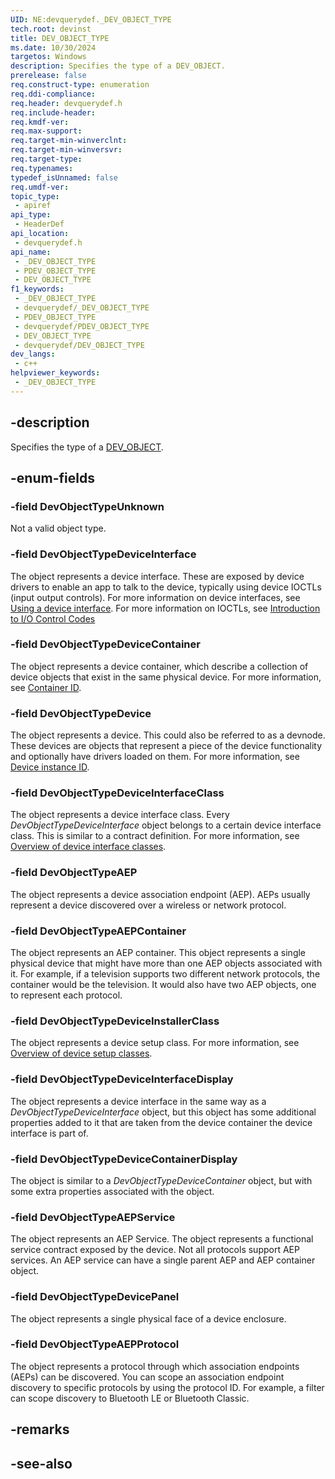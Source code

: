 ```yaml
---
UID: NE:devquerydef._DEV_OBJECT_TYPE
tech.root: devinst
title: DEV_OBJECT_TYPE
ms.date: 10/30/2024
targetos: Windows
description: Specifies the type of a DEV_OBJECT.
prerelease: false
req.construct-type: enumeration
req.ddi-compliance: 
req.header: devquerydef.h
req.include-header: 
req.kmdf-ver: 
req.max-support: 
req.target-min-winverclnt: 
req.target-min-winversvr: 
req.target-type: 
req.typenames: 
typedef_isUnnamed: false
req.umdf-ver: 
topic_type:
 - apiref
api_type:
 - HeaderDef
api_location:
 - devquerydef.h
api_name:
 - _DEV_OBJECT_TYPE
 - PDEV_OBJECT_TYPE
 - DEV_OBJECT_TYPE
f1_keywords:
 - _DEV_OBJECT_TYPE
 - devquerydef/_DEV_OBJECT_TYPE
 - PDEV_OBJECT_TYPE
 - devquerydef/PDEV_OBJECT_TYPE
 - DEV_OBJECT_TYPE
 - devquerydef/DEV_OBJECT_TYPE
dev_langs:
 - c++
helpviewer_keywords:
 - _DEV_OBJECT_TYPE
---
```


## -description

Specifies the type of a [DEV_OBJECT](ns-devquerydef-dev_object.md).

## -enum-fields

### -field DevObjectTypeUnknown

Not a valid object type.

### -field DevObjectTypeDeviceInterface

The object represents a device interface. These are exposed by device drivers to enable an app to talk to the device, typically using device IOCTLs (input output controls). For more information on device interfaces, see [Using a device interface](/windows-hardware/drivers/install/using-a-device-interface). For more information on IOCTLs, see [Introduction to I/O Control Codes](/windows-hardware/drivers/kernel/introduction-to-i-o-control-codes)

### -field DevObjectTypeDeviceContainer

The object represents a device container, which describe a collection of device objects that exist in the same physical device. For more information, see [Container ID](/windows-hardware/drivers/install/container-ids).

### -field DevObjectTypeDevice

The object represents a device. This could also be referred to as a devnode. These devices are objects that represent a piece of the device functionality and optionally have drivers loaded on them. For more information, see [Device instance ID](/windows-hardware/drivers/install/device-instance-ids).

### -field DevObjectTypeDeviceInterfaceClass

The object represents a device interface class. Every *DevObjectTypeDeviceInterface* object belongs to a certain device interface class. This is similar to a contract definition. For more information, see [Overview of device interface classes](/windows-hardware/drivers/install/overview-of-device-interface-classes).

### -field DevObjectTypeAEP

The object represents a device association endpoint (AEP). AEPs usually represent a device discovered over a wireless or network protocol.

### -field DevObjectTypeAEPContainer

The object represents an AEP container. This object represents a single physical device that might have more than one AEP objects associated with it. For example, if a television supports two different network protocols, the container would be the television. It would also have two AEP objects, one to represent each protocol.

### -field DevObjectTypeDeviceInstallerClass

The object represents a device setup class. For more information, see [Overview of device setup classes](/windows-hardware/drivers/install/overview-of-device-setup-classes).

### -field DevObjectTypeDeviceInterfaceDisplay

The object represents a device interface in the same way as a *DevObjectTypeDeviceInterface* object, but this object has some additional properties added to it that are taken from the device container the device interface is part of.

### -field DevObjectTypeDeviceContainerDisplay

The object is similar to a *DevObjectTypeDeviceContainer* object, but with some extra properties associated with the object.

### -field DevObjectTypeAEPService

The object represents an AEP Service. The object represents a functional service contract exposed by the device. Not all protocols support AEP services. An AEP service can have a single parent AEP and AEP container object.

### -field DevObjectTypeDevicePanel

The  object represents a single physical face of a device enclosure.

### -field DevObjectTypeAEPProtocol

The object represents a protocol through which association endpoints (AEPs) can be discovered. You can scope an association endpoint discovery to specific protocols by using the protocol ID. For example, a filter can scope discovery to Bluetooth LE or Bluetooth Classic.

## -remarks

## -see-also

